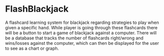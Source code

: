 # FlashBlackjack
A flashcard learning system for blackjack regarding strategies to play when given a specific hand.
While player is going through these flashcards there will be a button to start a game of blackjack against a computer. 
There will be a database that tracks the number of flashcards right/wrong and wins/losses against the computer, which can then be displayed for the user to see as a chart or graph.